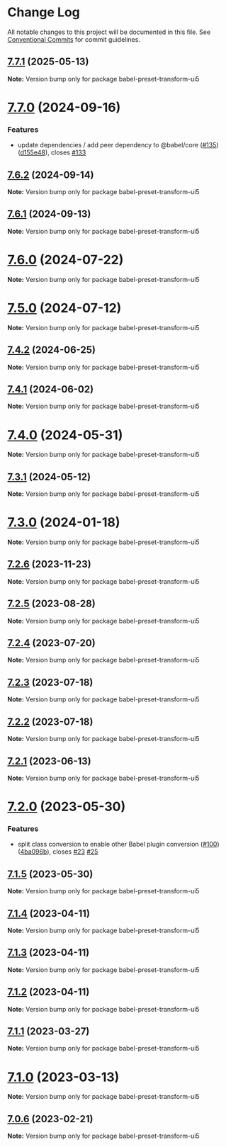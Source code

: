 # Change Log

All notable changes to this project will be documented in this file.
See [Conventional Commits](https://conventionalcommits.org) for commit guidelines.

## [7.7.1](https://github.com/ui5-community/babel-plugin-transform-modules-ui5/compare/v7.7.0...v7.7.1) (2025-05-13)

**Note:** Version bump only for package babel-preset-transform-ui5





# [7.7.0](https://github.com/ui5-community/babel-plugin-transform-modules-ui5/compare/v7.6.2...v7.7.0) (2024-09-16)


### Features

* update dependencies / add peer dependency to @babel/core ([#135](https://github.com/ui5-community/babel-plugin-transform-modules-ui5/issues/135)) ([d155e48](https://github.com/ui5-community/babel-plugin-transform-modules-ui5/commit/d155e48a4a3737ebcf4a7e77318391bbce783e70)), closes [#133](https://github.com/ui5-community/babel-plugin-transform-modules-ui5/issues/133)





## [7.6.2](https://github.com/ui5-community/babel-plugin-transform-modules-ui5/compare/v7.6.1...v7.6.2) (2024-09-14)

**Note:** Version bump only for package babel-preset-transform-ui5





## [7.6.1](https://github.com/ui5-community/babel-plugin-transform-modules-ui5/compare/v7.6.0...v7.6.1) (2024-09-13)

**Note:** Version bump only for package babel-preset-transform-ui5





# [7.6.0](https://github.com/ui5-community/babel-plugin-transform-modules-ui5/compare/v7.5.0...v7.6.0) (2024-07-22)

**Note:** Version bump only for package babel-preset-transform-ui5





# [7.5.0](https://github.com/ui5-community/babel-plugin-transform-modules-ui5/compare/v7.4.2...v7.5.0) (2024-07-12)

**Note:** Version bump only for package babel-preset-transform-ui5





## [7.4.2](https://github.com/ui5-community/babel-plugin-transform-modules-ui5/compare/v7.4.1...v7.4.2) (2024-06-25)

**Note:** Version bump only for package babel-preset-transform-ui5





## [7.4.1](https://github.com/ui5-community/babel-plugin-transform-modules-ui5/compare/v7.4.0...v7.4.1) (2024-06-02)

**Note:** Version bump only for package babel-preset-transform-ui5





# [7.4.0](https://github.com/ui5-community/babel-plugin-transform-modules-ui5/compare/v7.3.1...v7.4.0) (2024-05-31)

**Note:** Version bump only for package babel-preset-transform-ui5





## [7.3.1](https://github.com/ui5-community/babel-plugin-transform-modules-ui5/compare/v7.3.0...v7.3.1) (2024-05-12)

**Note:** Version bump only for package babel-preset-transform-ui5





# [7.3.0](https://github.com/ui5-community/babel-plugin-transform-modules-ui5/compare/v7.2.6...v7.3.0) (2024-01-18)

**Note:** Version bump only for package babel-preset-transform-ui5





## [7.2.6](https://github.com/ui5-community/babel-plugin-transform-modules-ui5/compare/v7.2.5...v7.2.6) (2023-11-23)

**Note:** Version bump only for package babel-preset-transform-ui5





## [7.2.5](https://github.com/ui5-community/babel-plugin-transform-modules-ui5/compare/v7.2.4...v7.2.5) (2023-08-28)

**Note:** Version bump only for package babel-preset-transform-ui5





## [7.2.4](https://github.com/ui5-community/babel-plugin-transform-modules-ui5/compare/v7.2.3...v7.2.4) (2023-07-20)

**Note:** Version bump only for package babel-preset-transform-ui5





## [7.2.3](https://github.com/ui5-community/babel-plugin-transform-modules-ui5/compare/v7.2.2...v7.2.3) (2023-07-18)

**Note:** Version bump only for package babel-preset-transform-ui5





## [7.2.2](https://github.com/ui5-community/babel-plugin-transform-modules-ui5/compare/v7.2.1...v7.2.2) (2023-07-18)

**Note:** Version bump only for package babel-preset-transform-ui5





## [7.2.1](https://github.com/ui5-community/babel-plugin-transform-modules-ui5/compare/v7.2.0...v7.2.1) (2023-06-13)

**Note:** Version bump only for package babel-preset-transform-ui5





# [7.2.0](https://github.com/ui5-community/babel-plugin-transform-modules-ui5/compare/v7.1.5...v7.2.0) (2023-05-30)


### Features

* split class conversion to enable other Babel plugin conversion ([#100](https://github.com/ui5-community/babel-plugin-transform-modules-ui5/issues/100)) ([4ba096b](https://github.com/ui5-community/babel-plugin-transform-modules-ui5/commit/4ba096b1a24d807cda2fd2f57425f3ab4b91a31b)), closes [#23](https://github.com/ui5-community/babel-plugin-transform-modules-ui5/issues/23) [#25](https://github.com/ui5-community/babel-plugin-transform-modules-ui5/issues/25)





## [7.1.5](https://github.com/ui5-community/babel-plugin-transform-modules-ui5/compare/v7.1.4...v7.1.5) (2023-05-30)

**Note:** Version bump only for package babel-preset-transform-ui5





## [7.1.4](https://github.com/ui5-community/babel-plugin-transform-modules-ui5/compare/v7.1.3...v7.1.4) (2023-04-11)

**Note:** Version bump only for package babel-preset-transform-ui5





## [7.1.3](https://github.com/ui5-community/babel-plugin-transform-modules-ui5/compare/v7.1.2...v7.1.3) (2023-04-11)

**Note:** Version bump only for package babel-preset-transform-ui5





## [7.1.2](https://github.com/ui5-community/babel-plugin-transform-modules-ui5/compare/v7.1.1...v7.1.2) (2023-04-11)

**Note:** Version bump only for package babel-preset-transform-ui5





## [7.1.1](https://github.com/ui5-community/babel-plugin-transform-modules-ui5/compare/v7.1.0...v7.1.1) (2023-03-27)

**Note:** Version bump only for package babel-preset-transform-ui5





# [7.1.0](https://github.com/ui5-community/babel-plugin-transform-modules-ui5/compare/v7.0.6...v7.1.0) (2023-03-13)

**Note:** Version bump only for package babel-preset-transform-ui5





## [7.0.6](https://github.com/ui5-community/babel-plugin-transform-modules-ui5/compare/v7.0.5...v7.0.6) (2023-02-21)

**Note:** Version bump only for package babel-preset-transform-ui5
